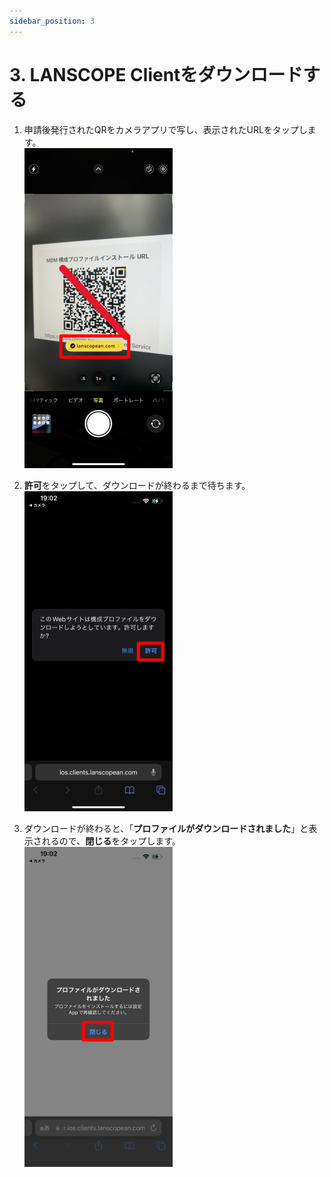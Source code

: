```yaml
---
sidebar_position: 3
---
```

# 3. LANSCOPE Clientをダウンロードする

1. 申請後発行されたQRをカメラアプリで写し、表示されたURLをタップします。  
![img_2.png](img_2.png)

2. **許可**をタップして、ダウンロードが終わるまで待ちます。  
![img_3.png](img_3.png)

3. ダウンロードが終わると、「**プロファイルがダウンロードされました**」と表示されるので、**閉じる**をタップします。  
![img_4.png](img_4.png)
